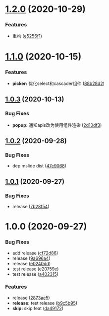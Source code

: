 # [1.2.0](https://github.com/godxiaoji/vfox/compare/v1.1.0...v1.2.0) (2020-10-29)


### Features

* 重构 ([e5256f1](https://github.com/godxiaoji/vfox/commit/e5256f118856be34066f3cbaa0bb08c56044537e))

# [1.1.0](https://github.com/godxiaoji/vfox/compare/v1.0.3...v1.1.0) (2020-10-15)


### Features

* **picker:** 优化select和cascader组件 ([88b28d2](https://github.com/godxiaoji/vfox/commit/88b28d2deaed7dee24ef5106c3b15f31f2110e2d))

## [1.0.3](https://github.com/godxiaoji/vfox/compare/v1.0.2...v1.0.3) (2020-10-13)


### Bug Fixes

* **popup:** 通知apis改为使用组件渲染 ([2d10df3](https://github.com/godxiaoji/vfox/commit/2d10df33d65d20070f8c81fa735dc6ea4a9b9b93))

## [1.0.2](https://github.com/godxiaoji/vfox/compare/v1.0.1...v1.0.2) (2020-09-28)


### Bug Fixes

* dep mslide dist ([47c9068](https://github.com/godxiaoji/vfox/commit/47c90680c11ed9e58da95bdf8146842c08801c7b))

## [1.0.1](https://github.com/godxiaoji/vfox/compare/v1.0.0...v1.0.1) (2020-09-27)


### Bug Fixes

* release ([7b28f54](https://github.com/godxiaoji/vfox/commit/7b28f5431196591bed8b0f4c1daefcdfb5a0375d))

# 1.0.0 (2020-09-27)


### Bug Fixes

* add release ([cf72d86](https://github.com/godxiaoji/vfox/commit/cf72d862c5e4dcf72ba8bac53cfe0211f27090df))
* release ([9a696a4](https://github.com/godxiaoji/vfox/commit/9a696a4788a7f28b88a32096cdc333c38bdef2b2))
* release ([e0240dd](https://github.com/godxiaoji/vfox/commit/e0240dd78117c8eae8185e75859daa08d9dd33f9))
* test release ([e20759e](https://github.com/godxiaoji/vfox/commit/e20759edf8f2106f0d3f010e6f9962a2e5d77285))
* test release ([a402315](https://github.com/godxiaoji/vfox/commit/a402315997138c7e7f2f614acc4775793d4212cf))


### Features

* release ([2873ae5](https://github.com/godxiaoji/vfox/commit/2873ae5e5456980caefe91d82d5df531e49312eb))
* **release:** test release ([b9c5b95](https://github.com/godxiaoji/vfox/commit/b9c5b9523c06d60721dad6f2687953acc7eb5e21))
* **skip:** skip feat ([da49172](https://github.com/godxiaoji/vfox/commit/da491720f5c9005d42d4b2549a040c99f7f595f3))
